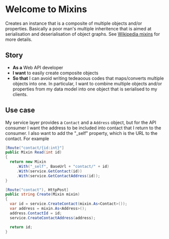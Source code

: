 # Welcome to Mixins

Creates an instance that is a composite of multiple objects and/or properties.  Basically a poor man's multiple inheritence that is aimed at serialisation and deserialisation of object graphs. See [Wikipedia mixins](http://en.wikipedia.org/wiki/Mixin) for more details.

## Story

* **As a** Web API developer
* **I want** to easily create composite objects
* **So that** I can avoid writing tedeaoous codes that maps/converts multiple objects into one.
In particular, I want to combine multiple objects and/or properties from my data model into one object that is serialised to my clients.

## Use case

My service layer provides a `Contact` and a `Address` object, but for the API consumer I want the address to be included into contact that I return to the consumer.  I also want to add the "_self" property, which is the URL to the contact. For example

```C#
[Route("contact/{id:int}"]
public Mixin Read(int id)
{
  return new Mixin
     .With("_self", BaseUrl + "contact/" + id)
     .With(service.GetContact(id))
     .With(service.GetContactAddress(id));
}

[Route("contact"), HttpPost]
public string Create(Mixin mixin)
{
  var id = service.CreateContact(mixin.As<Contact>());
  var address = mixin.As<Address>();
  address.ContactId = id;
  service.CreateContactAddress(address);

  return id;
}
```
